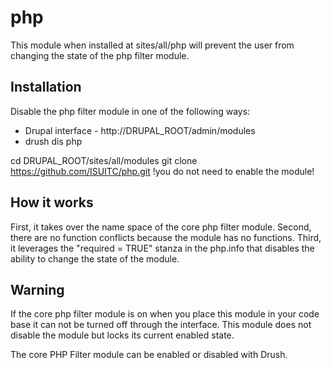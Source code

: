 php
===

This module when installed at sites/all/php will prevent the user from changing the state of the php filter module.

Installation
-------------

Disable the php filter module in one of the following ways:
* Drupal interface - http://DRUPAL_ROOT/admin/modules
* drush dis php

cd DRUPAL_ROOT/sites/all/modules
git clone https://github.com/ISUITC/php.git
!you do not need to enable the module!

How it works
-------------

First, it takes over the name space of the core php filter module.
Second, there are no function conflicts because the module has no functions.
Third, it leverages the "required = TRUE" stanza in the php.info that disables the ability to change the state of the module.

Warning
-------

If the core php filter module is on when you place this module in your code base it can not be turned off through the interface.
This module does not disable the module but locks its current enabled state.

The core PHP Filter module can be enabled or disabled with Drush.
